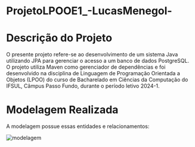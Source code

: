 # ProjetoLPOOE1_-LucasMenegol-

# Descrição do Projeto
O presente projeto refere-se ao desenvolvimento de um sistema Java utilizando JPA para gerenciar o acesso a um banco de dados PostgreSQL. O projeto utiliza Maven como gerenciador de dependências e foi desenvolvido na disciplina de Linguagem de Programação Orientada a Objetos (LPOO) do curso de Bacharelado em Ciências da Computação do IFSUL, Câmpus Passo Fundo, durante o período letivo 2024-1.

# Modelagem Realizada
A modelagem possue essas entidades e relacionamentos:

![modelagem](https://github.com/user-attachments/assets/d696a417-0bff-4ee0-8558-363767c71622)
